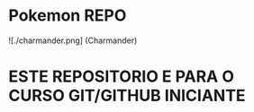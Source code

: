 # Pokemon REPO  
![./charmander.png] (Charmander)

# ESTE REPOSITORIO E PARA O CURSO GIT/GITHUB INICIANTE
